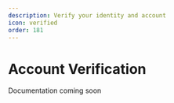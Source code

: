 ```yaml
---
description: Verify your identity and account
icon: verified
order: 181
---
```


# Account Verification

Documentation coming soon

